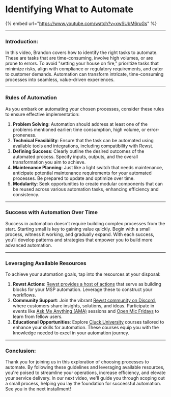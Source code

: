 # Identifying What to Automate

{% embed url="https://www.youtube.com/watch?v=xwSUbM6ruGs" %}

***

### **Introduction:**

In this video, Brandon covers how to identify the right tasks to automate. These are tasks that are time-consuming, involve high volumes, or are prone to errors. To avoid "setting your house on fire," prioritize tasks that minimize risks, align with compliance or regulatory requirements, and cater to customer demands. Automation can transform intricate, time-consuming processes into seamless, value-driven experiences.

***

### **Rules of Automation**&#x20;

As you embark on automating your chosen processes, consider these rules to ensure effective implementation:

1. **Problem Solving**: Automation should address at least one of the problems mentioned earlier: time consumption, high volume, or error-proneness.
2. **Technical Feasibility**: Ensure that the task can be automated using available tools and integrations, including compatibility with Rewst.
3. **Defining Success**: Clearly outline the desired outcomes of the automated process. Specify inputs, outputs, and the overall transformation you aim to achieve.
4. **Maintenance Planning**: Just like a light switch that needs maintenance, anticipate potential maintenance requirements for your automated processes. Be prepared to update and optimize over time.
5. **Modularity**: Seek opportunities to create modular components that can be reused across various automation tasks, enhancing efficiency and consistency.

***

### **Success with Automation Over Time**&#x20;

Success in automation doesn't require building complex processes from the start. Starting small is key to gaining value quickly. Begin with a small process, witness it working, and gradually expand. With each success, you'll develop patterns and strategies that empower you to build more advanced automation.

***

### **Leveraging Available Resources**&#x20;

To achieve your automation goals, tap into the resources at your disposal:

1. **Rewst Actions**: [Rewst provides a host of actions](../../documentation/workflows/actions-in-rewst/rewst-actions/) that serve as building blocks for your MSP automation. Leverage these to construct your workflows.
2. **Community Support**: Join the vibrant [Rewst community on Discord](https://discord.gg/Rewst), where customers share insights, solutions, and ideas. Participate in events like [Ask Me Anything (AMA)](https://calendly.com/cluck-u/roc-ama) sessions and [Open Mic Fridays](../../updates/roc-open-mics/) to learn from fellow users.
3. **Educational Opportunities**: Explore [Cluck University](../rewst-foundations-10x/) courses tailored to enhance your skills for automation. These courses equip you with the knowledge needed to excel in your automation journey.

***

### **Conclusion**:

Thank you for joining us in this exploration of choosing processes to automate. By following these guidelines and leveraging available resources, you're poised to streamline your operations, increase efficiency, and elevate your service delivery. In our next video, we'll guide you through scoping out a small process, helping you lay the foundation for successful automation. See you in the next installment!
